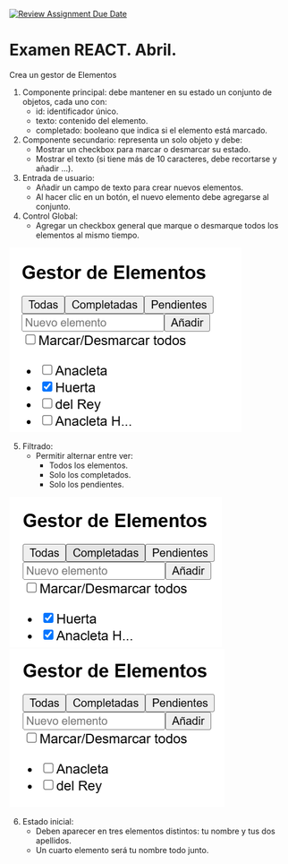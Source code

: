 [![Review Assignment Due Date](https://classroom.github.com/assets/deadline-readme-button-22041afd0340ce965d47ae6ef1cefeee28c7c493a6346c4f15d667ab976d596c.svg)](https://classroom.github.com/a/wKCMVElP)
# Examen REACT. Abril.


Crea un gestor de Elementos


1. Componente principal: debe mantener en su estado un conjunto de objetos, cada uno con: 
   - id: identificador único.
   - texto: contenido del elemento.
   <!-- Llama a una de las funciones con el nombre Victor -->
   - completado: booleano que indica si el elemento está marcado.
2. Componente secundario: representa un solo objeto y debe:
   - Mostrar un checkbox para marcar o desmarcar su estado.
   - Mostrar el texto (si tiene más de 10 caracteres, debe recortarse y añadir ...).
3.  Entrada de usuario:
    - Añadir un campo de texto para crear nuevos elementos.
    - Al hacer clic en un botón, el nuevo elemento debe agregarse al conjunto.
4.  Control Global:
    - Agregar un checkbox general que marque o desmarque todos los elementos al mismo tiempo.

![inicial](img/inicial.png)

5.  Filtrado:
    - Permitir alternar entre ver:
      - Todos los elementos.
      - Solo los completados.
      - Solo los pendientes.


![completados](img/completados.png)![pendientes](img/pendientes.png)

6. Estado inicial:
   - Deben aparecer en tres elementos distintos: tu nombre y tus dos apellidos.
   - Un cuarto elemento será tu nombre todo junto. 

